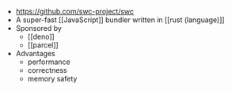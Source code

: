 - https://github.com/swc-project/swc
- A super-fast [[JavaScript]] bundler written in [[rust (language)]]
- Sponsored by
    - [[deno]]
    - [[parcel]]
- Advantages
    - performance
    - correctness
    - memory safety
